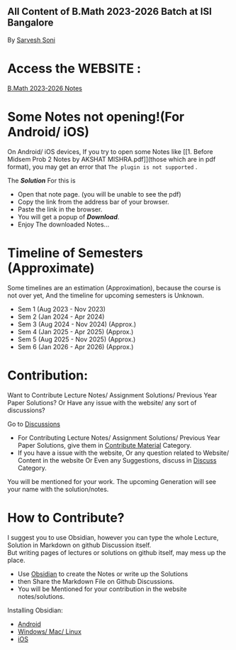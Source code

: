

## All Content of B.Math 2023-2026 Batch at ISI Bangalore
By [Sarvesh Soni](https://meditatedbison.github.io/MyPortfolio/)

# Access the WEBSITE :
[B.Math 2023-2026 Notes](https://meditatedbison.github.io/B.Math-2023-2026-Notes/)


# Some Notes not opening!(For Android/ iOS)
On Android/ iOS devices, If you try to open some Notes like [[1. Before Midsem Prob 2 Notes by AKSHAT MISHRA.pdf]](those which are in pdf format), you may get an error that `The plugin is not supported` . 

The ***Solution*** For this is 
- Open that note page. (you will be unable to see the pdf)
- Copy the link from the address bar of your browser.
- Paste the link in the browser. 
- You will get a popup of ***Download***. 
- Enjoy The downloaded Notes...
  
# Timeline of Semesters (Approximate)
Some timelines are an estimation (Approximation), because the course is not over yet, And the timeline for upcoming semesters is Unknown.
- Sem 1 (Aug 2023 - Nov 2023)
- Sem 2 (Jan 2024 - Apr 2024)
- Sem 3 (Aug 2024 - Nov 2024) (Approx.)
- Sem 4 (Jan 2025 - Apr 2025) (Approx.)
- Sem 5 (Aug 2025 - Nov 2025) (Approx.)
- Sem 6 (Jan 2026 - Apr 2026) (Approx.)

# Contribution:
Want to Contribute Lecture Notes/ Assignment Solutions/ Previous Year Paper Solutions? Or Have any issue with the website/ any sort of discussions? <br />
 
Go to [Discussions](https://github.com/MeditatedBison/B.Math-2023-2026-Notes/discussions) 
- For Contributing Lecture Notes/ Assignment Solutions/ Previous Year Paper Solutions, give them in [Contribute Material](https://github.com/MeditatedBison/B.Math-2023-2026-Notes/discussions/categories/contribute-material) Category.
- If you have a issue with the website, Or any question related to Website/ Content in the website Or Even any Suggestions, discuss in [Discuss](https://github.com/MeditatedBison/B.Math-2023-2026-Notes/discussions/categories/discuss) Category.

You will be mentioned for your work.
The upcoming Generation will see your name with the solution/notes.

# How to Contribute?
I suggest you to use Obsidian, 
however you can type the whole Lecture, Solution in Markdown on github Discussion itself.  
But writing pages of lectures or solutions on github itself, may mess up the place.

- Use [Obsidian](https://obsidian.md/) to create the Notes or write up the Solutions
- then Share the Markdown File on Github Discussions.
- You will be Mentioned for your contribution in the website notes/solutions.

Installing Obsidian:
- [Android](https://play.google.com/store/apps/details?id=md.obsidian)
- [Windows/ Mac/ Linux](https://obsidian.md/)
- [iOS](https://apps.apple.com/us/app/obsidian-connected-notes/id1557175442)

